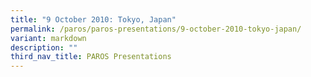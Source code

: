 ```yaml
---
title: "9 October 2010: Tokyo, Japan"
permalink: /paros/paros-presentations/9-october-2010-tokyo-japan/
variant: markdown
description: ""
third_nav_title: PAROS Presentations
---
```

